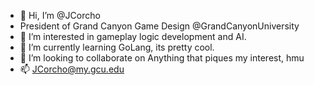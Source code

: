 - 👋 Hi, I’m @JCorcho
- President of Grand Canyon Game Design @GrandCanyonUniversity
- 👀 I’m interested in gameplay logic development and AI.
- 🌱 I’m currently learning GoLang, its pretty cool.
- 💞️ I’m looking to collaborate on Anything that piques my interest, hmu
- 📫 JCorcho@my.gcu.edu

